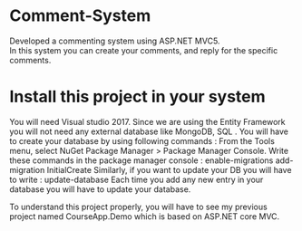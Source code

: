# Comment-System

Developed a commenting system using ASP.NET MVC5.  
In this system you can create your comments, and reply for the specific comments.


# Install this project in your system

You will need Visual studio 2017.
Since we are using the Entity Framework you will not need any external database like MongoDB, SQL .
You will have to create your database by using following commands :
From the Tools menu, select NuGet Package Manager > Package Manager Console.
 Write these commands in the package manager console :
enable-migrations
add-migration InitialCreate
Similarly, if you want to update your DB you will have to write :
update-database
Each time you add any new entry in your database you will have to update your database.

To understand this project properly, you will have to see my previous project named CourseApp.Demo which is based on ASP.NET core MVC. 
